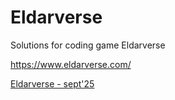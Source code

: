 # Eldarverse
Solutions for coding game Eldarverse

https://www.eldarverse.com/

[Eldarverse - sept'25](https://www.eldarverse.com/contest/sep-25-long)

